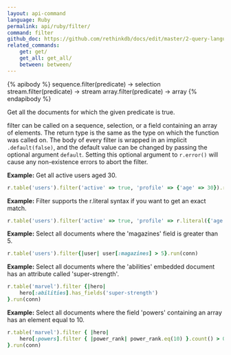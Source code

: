 ```yaml
---
layout: api-command 
language: Ruby
permalink: api/ruby/filter/
command: filter 
github_doc: https://github.com/rethinkdb/docs/edit/master/2-query-language/api/ruby/selecting-data/filter.md
related_commands:
    get: get/
    get_all: get_all/
    between: between/
---
```



{% apibody %}
sequence.filter(predicate) → selection
stream.filter(predicate) → stream
array.filter(predicate) → array
{% endapibody %}

Get all the documents for which the given predicate is true.

filter can be called on a sequence, selection, or a field containing an array of
elements. The return type is the same as the type on which the function was called on.
The body of every filter is wrapped in an implicit `.default(false)`, and the default
value can be changed by passing the optional argument `default`. Setting this optional
argument to `r.error()` will cause any non-existence errors to abort the filter.

__Example:__ Get all active users aged 30.

```rb
r.table('users').filter('active' => true, 'profile' => {'age' => 30}).run(conn)
```


__Example:__ Filter supports the r.literal syntax if you want to get an exact match.

```rb
r.table('users').filter('active' => true, 'profile' => r.literal({'age' => 30})).run(conn)
```


__Example:__ Select all documents where the 'magazines' field is greater than 5.

```rb
r.table('users').filter{|user| user[:magazines] > 5}.run(conn)
```


__Example:__ Select all documents where the 'abilities' embedded document has an
attribute called 'super-strength'.

```rb
r.table('marvel').filter {|hero|
    hero[:abilities].has_fields('super-strength')
}.run(conn)
```


__Example:__ Select all documents where the field 'powers' containing an array has an
element equal to 10.

```rb
r.table('marvel').filter { |hero|
    hero[:powers].filter { |power_rank| power_rank.eq(10) }.count() > 0
}.run(conn)
```

